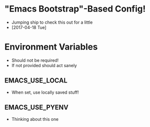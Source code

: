# "Emacs Bootstrap"-Based Config!
- Jumping ship to check this out for a little
- [2017-04-18 Tue]

# Environment Variables
- Should not be required!
- If not provided should act sanely

## EMACS_USE_LOCAL
- When set, use locally saved stuff!

## EMACS_USE_PYENV
- Thinking about this one
